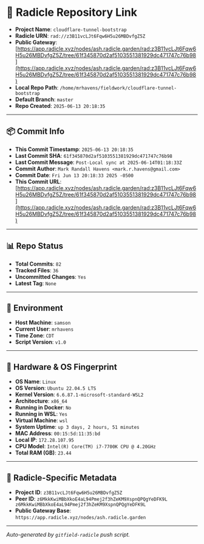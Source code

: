 # 🔗 Radicle Repository Link

- **Project Name**: `cloudflare-tunnel-bootstrap`
- **Radicle URN**: `rad://z3B11vcLJt6Fqw6H5u26MBDvfgZ5Z`
- **Public Gateway**: [https://app.radicle.xyz/nodes/ash.radicle.garden/rad:z3B11vcLJt6Fqw6H5u26MBDvfgZ5Z/tree/61f345870d2af5103551381929dc471747c76b98](https://app.radicle.xyz/nodes/ash.radicle.garden/rad:z3B11vcLJt6Fqw6H5u26MBDvfgZ5Z/tree/61f345870d2af5103551381929dc471747c76b98)
- **Local Repo Path**: `/home/mrhavens/fieldwork/cloudflare-tunnel-bootstrap`
- **Default Branch**: `master`
- **Repo Created**: `2025-06-13 20:18:35`

---

## 📦 Commit Info

- **This Commit Timestamp**: `2025-06-13 20:18:35`
- **Last Commit SHA**: `61f345870d2af5103551381929dc471747c76b98`
- **Last Commit Message**: `Post-Local sync at 2025-06-14T01:18:33Z`
- **Commit Author**: `Mark Randall Havens <mark.r.havens@gmail.com>`
- **Commit Date**: `Fri Jun 13 20:18:33 2025 -0500`
- **This Commit URL**: [https://app.radicle.xyz/nodes/ash.radicle.garden/rad:z3B11vcLJt6Fqw6H5u26MBDvfgZ5Z/tree/61f345870d2af5103551381929dc471747c76b98](https://app.radicle.xyz/nodes/ash.radicle.garden/rad:z3B11vcLJt6Fqw6H5u26MBDvfgZ5Z/tree/61f345870d2af5103551381929dc471747c76b98)

---

## 📊 Repo Status

- **Total Commits**: `82`
- **Tracked Files**: `36`
- **Uncommitted Changes**: `Yes`
- **Latest Tag**: `None`

---

## 🧭 Environment

- **Host Machine**: `samson`
- **Current User**: `mrhavens`
- **Time Zone**: `CDT`
- **Script Version**: `v1.0`

---

## 🧬 Hardware & OS Fingerprint

- **OS Name**: `Linux`
- **OS Version**: `Ubuntu 22.04.5 LTS`
- **Kernel Version**: `6.6.87.1-microsoft-standard-WSL2`
- **Architecture**: `x86_64`
- **Running in Docker**: `No`
- **Running in WSL**: `Yes`
- **Virtual Machine**: `wsl`
- **System Uptime**: `up 3 days, 2 hours, 51 minutes`
- **MAC Address**: `00:15:5d:11:35:bd`
- **Local IP**: `172.28.107.95`
- **CPU Model**: `Intel(R) Core(TM) i7-7700K CPU @ 4.20GHz`
- **Total RAM (GB)**: `23.44`

---

## 🌱 Radicle-Specific Metadata

- **Project ID**: `z3B11vcLJt6Fqw6H5u26MBDvfgZ5Z`
- **Peer ID**: `z6MkkKwiMBbXkoE4aL94Pmej2f3hZeKM9XspnQPQgYeDFK9L
z6MkkKwiMBbXkoE4aL94Pmej2f3hZeKM9XspnQPQgYeDFK9L`
- **Public Gateway Base**: `https://app.radicle.xyz/nodes/ash.radicle.garden`

---

_Auto-generated by `gitfield-radicle` push script._
